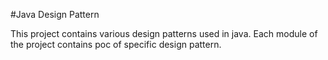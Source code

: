 #Java Design Pattern

This project contains various design patterns used in java. Each module of the project contains poc of specific design pattern.
